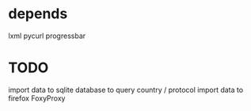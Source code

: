 depends
=======
lxml
pycurl
progressbar

TODO
====
import data to sqlite database to query country / protocol
import data to firefox FoxyProxy
